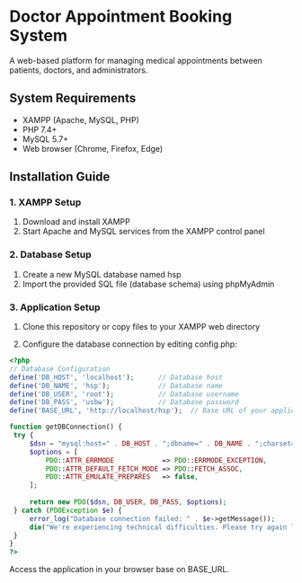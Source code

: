 # Doctor Appointment Booking System

A web-based platform for managing medical appointments between patients, doctors, and administrators.

## System Requirements

- XAMPP (Apache, MySQL, PHP)
- PHP 7.4+
- MySQL 5.7+
- Web browser (Chrome, Firefox, Edge)

## Installation Guide

### 1. XAMPP Setup
1. Download and install XAMPP
2. Start Apache and MySQL services from the XAMPP control panel

### 2. Database Setup
1. Create a new MySQL database named hsp
2. Import the provided SQL file (database schema) using phpMyAdmin

### 3. Application Setup
1. Clone this repository or copy files to your XAMPP web directory

2. Configure the database connection by editing config.php:

```php
<?php
// Database Configuration
define('DB_HOST', 'localhost');      // Database host
define('DB_NAME', 'hsp');            // Database name
define('DB_USER', 'root');           // Database username
define('DB_PASS', 'usbw');           // Database password
define('BASE_URL', 'http://localhost/hsp');  // Base URL of your application

function getDBConnection() {
 try {
     $dsn = "mysql:host=" . DB_HOST . ";dbname=" . DB_NAME . ";charset=utf8mb4";
     $options = [
         PDO::ATTR_ERRMODE            => PDO::ERRMODE_EXCEPTION,
         PDO::ATTR_DEFAULT_FETCH_MODE => PDO::FETCH_ASSOC,
         PDO::ATTR_EMULATE_PREPARES   => false,
     ];
     
     return new PDO($dsn, DB_USER, DB_PASS, $options);
 } catch (PDOException $e) {
     error_log("Database connection failed: " . $e->getMessage());
     die("We're experiencing technical difficulties. Please try again later.");
 }
}
?>
```
Access the application in your browser base on BASE_URL.
